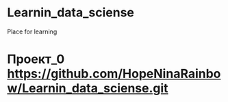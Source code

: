 # Learnin_data_sciense
Place for learning
# Проект_0  https://github.com/HopeNinaRainbow/Learnin_data_sciense.git